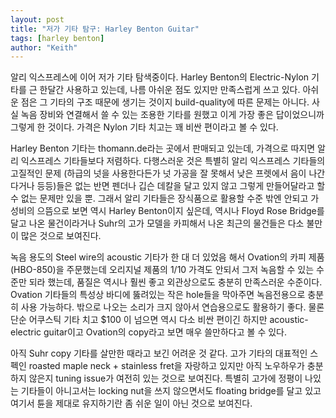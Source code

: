 ```yaml
---
layout: post
title: "저가 기타 탐구: Harley Benton Guitar"
tags: [harley benton]
author: "Keith"
---
```


알리 익스프레스에 이어 저가 기타 탐색중이다. Harley Benton의 Electric-Nylon 기타를 근 한달간 사용하고 있는데, 나름 아쉬운 점도 있지만 만족스럽게 쓰고 있다. 아쉬운 점은 그 기타의 구조 때문에 생기는 것이지 build-quality에 따른 문제는 아니다. 사실 녹음 장비와 연결해서 쓸 수 있는 조용한 기타를 원했고 이게 가장 좋은 답이었으니까 그렇게 한 것이다. 가격은 Nylon 기타 치고는 꽤 비싼 편이라고 볼 수 있다. 

Harley Benton 기타는 thomann.de라는 곳에서 판매되고 있는데, 가격으로 따지면 알리 익스프레스 기타들보다 저렴하다. 다행스러운 것은 특별히 알리 익스프레스 기타들의 고질적인 문제 (하급의 넛을 사용한다든가 넛 가공을 잘 못해서 낮은 프렛에서 음이 나간다거나 등등)들은 없는 반면 펜더나 깁슨 데칼을 달고 있지 않고 그렇게 만들어달라고 할 수 없는 문제만 있을 뿐. 그래서 알리 기타들은 장식품으로 활용할 수준 밖엔 안되고 가성비의 으뜸으로 보면 역시 Harley Benton이지 싶은데, 역시나 Floyd Rose Bridge를 달고 나온 물건이라거나 Suhr의 고가 모델을 카피해서 나온 최근의 물건들은 다소 불만이 많은 것으로 보여진다.

녹음 용도의 Steel wire의 acoustic 기타가 한 대 더 있었음 해서 Ovation의 카피 제품 (HBO-850)을 주문했는데 오리지널 제품의 1/10 가격도 안되서 그저 녹음할 수 있는 수준만 되라 했는데, 품질은 역시나 훨씬 좋고 외관상으로도 충분히 만족스러운 수준이다. Ovation 기타들의 특성상 바디에 뚫려있는 작은 hole들을 막아주면 녹음전용으로 충분히 사용 가능하다. 밖으로 나오는 소리가 크지 않아서 연습용으로도 활용하기 좋다. 물론 단순 어쿠스틱 기타 치고 $100 이 넘으면 역시 다소 비싼 편이긴 하지만 acoustic-electric guitar이고 Ovation의 copy라고 보면 매우 쓸만하다고 볼 수 있다.

아직 Suhr copy 기타를 살만한 때라고 보긴 어려운 것 같다. 고가 기타의 대표적인 스펙인 roasted maple neck + stainless fret을 자랑하고 있지만 아직 노우하우가 충분하지 않은지 tuning issue가 여전히 있는 것으로 보여진다. 특별히 고가에 정평이 나있는 기타들이 아니고서는 locking nut을 쓰지 않으면서도 floating bridge를 달고 있고 여기서 튠을 제대로 유지하기란 좀 쉬운 일이 아닌 것으로 보여진다. 